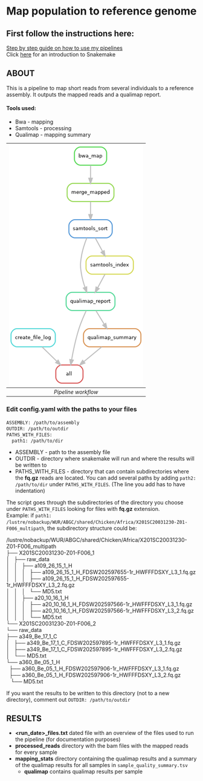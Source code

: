 # Map population to reference genome

## First follow the instructions here:
[Step by step guide on how to use my pipelines](https://carolinapb.github.io/2021-06-23-how-to-run-my-pipelines/)  
Click [here](https://github.com/CarolinaPB/snakemake-template/blob/master/Short%20introduction%20to%20Snakemake.pdf) for an introduction to Snakemake

## ABOUT
This is a pipeline to map short reads from several individuals to a reference assembly. It outputs the mapped reads and a qualimap report.

#### Tools used:
- Bwa - mapping
- Samtools - processing
- Qualimap - mapping summary

| ![DAG](https://github.com/CarolinaPB/population-mapping/blob/wur/workflow.png) |
|:--:|
|*Pipeline workflow* |


### Edit config.yaml with the paths to your files
```
ASSEMBLY: /path/to/assembly
OUTDIR: /path/to/outdir
PATHS_WITH_FILES:
  path1: /path/to/dir
```

- ASSEMBLY - path to the assembly file
- OUTDIR - directory where snakemake will run and where the results will be written to
- PATHS_WITH_FILES - directory that can contain subdirectories where the **fq.gz** reads are located. You can add several paths by adding ```path2: /path/to/dir``` under ```PATHS_WITH_FILES```. (The line you add has to have indentation)

The script goes through the subdirectories of the directory you choose under ```PATHS_WITH_FILES``` looking for files with **fq.gz** extension.  
Example: if ```path1: /lustre/nobackup/WUR/ABGC/shared/Chicken/Africa/X201SC20031230-Z01-F006_multipath```, the subdirectory structure could be:  

/lustre/nobackup/WUR/ABGC/shared/Chicken/Africa/X201SC20031230-Z01-F006_multipath  
├── X201SC20031230-Z01-F006_1  
│   ├── raw_data  
│   │   ├── a109_26_15_1_H  
│   │   │   ├── a109_26_15_1_H_FDSW202597655-1r_HWFFFDSXY_L3_1.fq.gz  
│   │   │   ├── a109_26_15_1_H_FDSW202597655-1r_HWFFFDSXY_L3_2.fq.gz  
│   │   │   └── MD5.txt  
│   │   ├── a20_10_16_1_H  
│   │   │   ├── a20_10_16_1_H_FDSW202597566-1r_HWFFFDSXY_L3_1.fq.gz  
│   │   │   ├── a20_10_16_1_H_FDSW202597566-1r_HWFFFDSXY_L3_2.fq.gz  
│   │   │   └── MD5.txt  
└── X201SC20031230-Z01-F006_2  
    └── raw_data  
        ├── a349_Be_17_1_C  
        │   ├── a349_Be_17_1_C_FDSW202597895-1r_HWFFFDSXY_L3_1.fq.gz  
        │   ├── a349_Be_17_1_C_FDSW202597895-1r_HWFFFDSXY_L3_2.fq.gz  
        │   └── MD5.txt  
        └── a360_Be_05_1_H  
            ├── a360_Be_05_1_H_FDSW202597906-1r_HWFFFDSXY_L3_1.fq.gz  
            ├── a360_Be_05_1_H_FDSW202597906-1r_HWFFFDSXY_L3_2.fq.gz  
            └── MD5.txt  

If you want the results to be written to this directory (not to a new directory), comment out ```OUTDIR: /path/to/outdir```

## RESULTS
- **<run_date>_files.txt** dated file with an overview of the files used to run the pipeline (for documentation purposes)
- **processed_reads** directory with the bam files with the mapped reads for every sample
- **mapping_stats** directory containing the qualimap results and a summary of the qualimap results for all samples in ```sample_quality_summary.tsv```
  - **qualimap** contains qualimap results per sample


